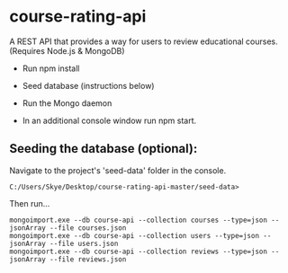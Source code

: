 # course-rating-api
A REST API that provides a way for users to review educational courses. (Requires Node.js & MongoDB)

- Run npm install  

- Seed database (instructions below)  

- Run the Mongo daemon  

- In an additional console window run npm start.  


## Seeding the database (optional):
Navigate to the project's 'seed-data' folder in the console.

    C:/Users/Skye/Desktop/course-rating-api-master/seed-data>

Then run...

    mongoimport.exe --db course-api --collection courses --type=json --jsonArray --file courses.json
    mongoimport.exe --db course-api --collection users --type=json --jsonArray --file users.json
    mongoimport.exe --db course-api --collection reviews --type=json --jsonArray --file reviews.json  
